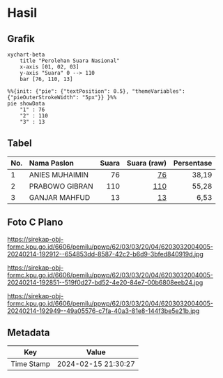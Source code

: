 # Hasil

## Grafik

```mermaid
xychart-beta
    title "Perolehan Suara Nasional"
    x-axis [01, 02, 03]
    y-axis "Suara" 0 --> 110
    bar [76, 110, 13]
```

```mermaid
%%{init: {"pie": {"textPosition": 0.5}, "themeVariables": {"pieOuterStrokeWidth": "5px"}} }%%
pie showData
    "1" : 76
    "2" : 110
    "3" : 13
```

## Tabel

| No. | Nama Paslon    | Suara | Suara (raw) | Persentase |
|:--- |:-------------- | -----:| -----------:| ----------:|
| 1   | ANIES MUHAIMIN | 76    | [76][p-1]   | 38,19      |
| 2   | PRABOWO GIBRAN | 110   | [110][p-2]  | 55,28      |
| 3   | GANJAR MAHFUD  | 13    | [13][p-3]   | 6,53       |


[p-1]: https://github.com/gigit-pemilu/pemilu-2024/blob/main/pilpres/hitung-suara/sub/62-kalimantan-tengah/sub/03-kapuas/sub/03-kapuas-timur/sub/2004-anjir-mambulau-timur/sub/005-tps/sub/paslon-1.txt
[p-2]: https://github.com/gigit-pemilu/pemilu-2024/blob/main/pilpres/hitung-suara/sub/62-kalimantan-tengah/sub/03-kapuas/sub/03-kapuas-timur/sub/2004-anjir-mambulau-timur/sub/005-tps/sub/paslon-2.txt
[p-3]: https://github.com/gigit-pemilu/pemilu-2024/blob/main/pilpres/hitung-suara/sub/62-kalimantan-tengah/sub/03-kapuas/sub/03-kapuas-timur/sub/2004-anjir-mambulau-timur/sub/005-tps/sub/paslon-3.txt

## Foto C Plano

https://sirekap-obj-formc.kpu.go.id/6606/pemilu/ppwp/62/03/03/20/04/6203032004005-20240214-192912--654853dd-8587-42c2-b6d9-3bfed840919d.jpg

https://sirekap-obj-formc.kpu.go.id/6606/pemilu/ppwp/62/03/03/20/04/6203032004005-20240214-192851--519f0d27-bd52-4e20-84e7-00b6808eeb24.jpg

https://sirekap-obj-formc.kpu.go.id/6606/pemilu/ppwp/62/03/03/20/04/6203032004005-20240214-192949--49a05576-c7fa-40a3-81e8-144f3be5e21b.jpg


## Metadata

| Key        | Value               |
| ---------- | ------------------- |
| Time Stamp | 2024-02-15 21:30:27 |




